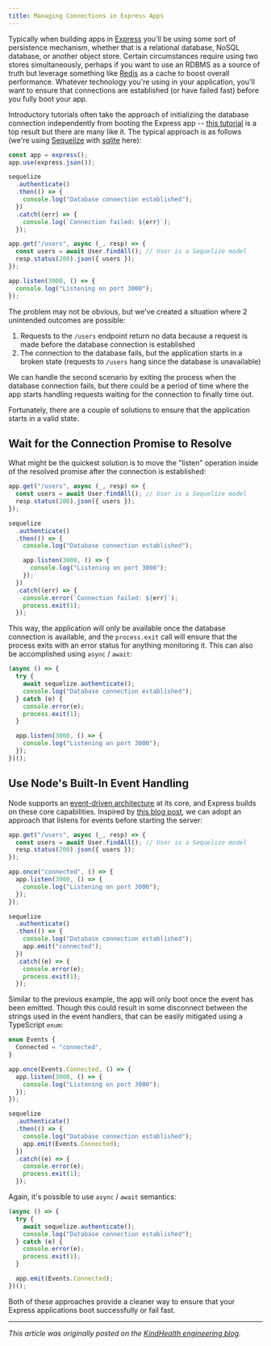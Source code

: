 ```yaml
---
title: Managing Connections in Express Apps
---
```


Typically when building apps in [Express][1] you'll be using some sort of
persistence mechanism, whether that is a relational database, NoSQL database, or
another object store. Certain circumstances require using two stores
simultaneously, perhaps if you want to use an RDBMS as a source of truth but
leverage something like [Redis][2] as a cache to boost overall performance.
Whatever technology you're using in your application, you'll want to ensure that
connections are established (or have failed fast) before you fully boot your
app.

Introductory tutorials often take the approach of initializing the database
connection independently from booting the Express app -- [this tutorial][3] is a
top result but there are many like it. The typical approach is as follows (we're
using [Sequelize][4] with [sqlite][5] here):

```ts
const app = express();
app.use(express.json());

sequelize
  .authenticate()
  .then(() => {
    console.log("Database connection established");
  })
  .catch((err) => {
    console.log(`Connection failed: ${err}`);
  });

app.get("/users", async (_, resp) => {
  const users = await User.findAll(); // User is a Sequelize model
  resp.status(200).json({ users });
});

app.listen(3000, () => {
  console.log("Listening on port 3000");
});
```

The problem may not be obvious, but we've created a situation where 2 unintended
outcomes are possible:

1. Requests to the `/users` endpoint return no data because a request is made
   before the database connection is established
1. The connection to the database fails, but the application starts in a broken
   state (requests to `/users` hang since the database is unavailable)

We can handle the second scenario by exiting the process when the database
connection fails, but there could be a period of time where the app starts
handling requests waiting for the connection to finally time out.

Fortunately, there are a couple of solutions to ensure that the application
starts in a valid state.

## Wait for the Connection Promise to Resolve

What might be the quickest solution is to move the "listen" operation inside of
the resolved promise after the connection is established:

```ts
app.get("/users", async (_, resp) => {
  const users = await User.findAll(); // User is a Sequelize model
  resp.status(200).json({ users });
});

sequelize
  .authenticate()
  .then(() => {
    console.log("Database connection established");

    app.listen(3000, () => {
      console.log("Listening on port 3000");
    });
  })
  .catch((err) => {
    console.error(`Connection failed: ${err}`);
    process.exit(1);
  });
```

This way, the application will only be available once the database connection is
available, and the `process.exit` call will ensure that the process exits with
an error status for anything monitoring it. This can also be accomplished using
`async` / `await`:

```ts
(async () => {
  try {
    await sequelize.authenticate();
    console.log("Database connection established");
  } catch (e) {
    console.error(e);
    process.exit(1);
  }

  app.listen(3000, () => {
    console.log("Listening on port 3000");
  });
})();
```

## Use Node's Built-In Event Handling

Node supports an [event-driven architecture][6] at its core, and Express builds
on these core capabilities. Inspired by [this blog post][7], we can adopt an
approach that listens for events before starting the server:

```ts
app.get("/users", async (_, resp) => {
  const users = await User.findAll(); // User is a Sequelize model
  resp.status(200).json({ users });
});

app.once("connected", () => {
  app.listen(3000, () => {
    console.log("Listening on port 3000");
  });
});

sequelize
  .authenticate()
  .then(() => {
    console.log("Database connection established");
    app.emit("connected");
  })
  .catch((e) => {
    console.error(e);
    process.exit(1);
  });
```

Similar to the previous example, the app will only boot once the event has been
emitted. Though this could result in some disconnect between the strings used in
the event handlers, that can be easily mitigated using a TypeScript `enum`:

```ts
enum Events {
  Connected = "connected",
}

app.once(Events.Connected, () => {
  app.listen(3000, () => {
    console.log("Listening on port 3000");
  });
});

sequelize
  .authenticate()
  .then(() => {
    console.log("Database connection established");
    app.emit(Events.Connected);
  })
  .catch((e) => {
    console.error(e);
    process.exit(1);
  });
```

Again, it's possible to use `async` / `await` semantics:

```ts
(async () => {
  try {
    await sequelize.authenticate();
    console.log("Database connection established");
  } catch (e) {
    console.error(e);
    process.exit(1);
  }

  app.emit(Events.Connected);
})();
```

Both of these approaches provide a cleaner way to ensure that your Express
applications boot successfully or fail fast.

---

_This article was originally posted on the [KindHealth engineering blog][8]._

[1]: http://expressjs.com/
[2]: https://redis.io/
[3]: https://stackabuse.com/using-sequelize-orm-with-nodejs-and-express
[4]: https://sequelize.org/
[5]: https://sqlite.org/index.html
[6]: https://nodejs.org/docs/latest-v14.x/api/events.html
[7]: https://blog.cloudboost.io/waiting-for-db-connections-before-app-listen-in-node-f568af8b9ec9
[8]: https://archive.today/mO5iz

